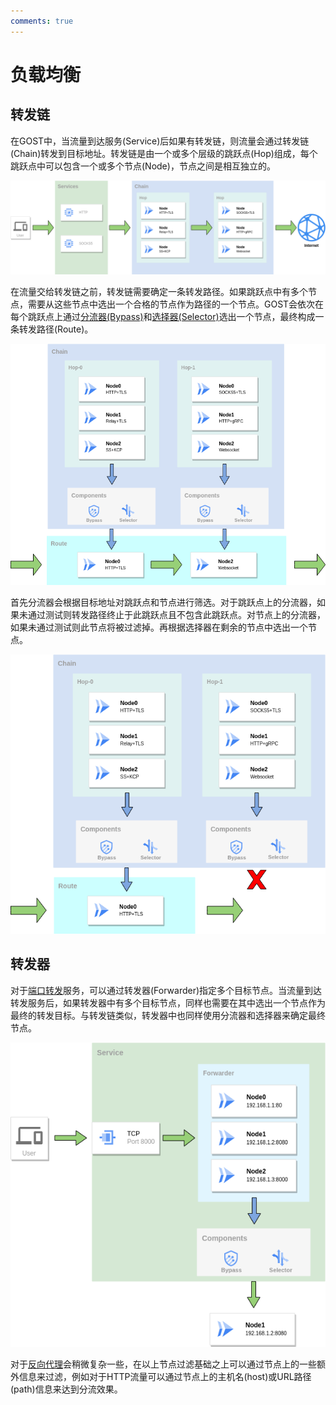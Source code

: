 ```yaml
---
comments: true
---
```


# 负载均衡

## 转发链

在GOST中，当流量到达服务(Service)后如果有转发链，则流量会通过转发链(Chain)转发到目标地址。转发链是由一个或多个层级的跳跃点(Hop)组成，每个跳跃点中可以包含一个或多个节点(Node)，节点之间是相互独立的。

![Load Balancing](../images/load-balancing-1.png)

在流量交给转发链之前，转发链需要确定一条转发路径。如果跳跃点中有多个节点，需要从这些节点中选出一个合格的节点作为路径的一个节点。GOST会依次在每个跳跃点上通过[分流器(Bypass)](bypass.md)和[选择器(Selector)](selector.md)选出一个节点，最终构成一条转发路径(Route)。

![Load Balancing](../images/load-balancing-2.png)

首先分流器会根据目标地址对跳跃点和节点进行筛选。对于跳跃点上的分流器，如果未通过测试则转发路径终止于此跳跃点且不包含此跳跃点。对节点上的分流器，如果未通过测试则此节点将被过滤掉。再根据选择器在剩余的节点中选出一个节点。

![Load Balancing](../images/load-balancing-3.png)

## 转发器

对于[端口转发](../tutorials/port-forwarding.md)服务，可以通过转发器(Forwarder)指定多个目标节点。当流量到达转发服务后，如果转发器中有多个目标节点，同样也需要在其中选出一个节点作为最终的转发目标。与转发链类似，转发器中也同样使用分流器和选择器来确定最终节点。

![Load Balancing](../images/load-balancing-4.png)

对于[反向代理](../tutorials/reverse-proxy.md)会稍微复杂一些，在以上节点过滤基础之上可以通过节点上的一些额外信息来过滤，例如对于HTTP流量可以通过节点上的主机名(host)或URL路径(path)信息来达到分流效果。